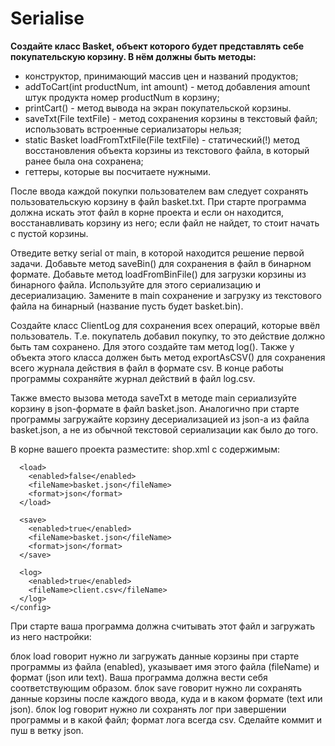 # Serialise

**Создайте класс Basket, объект которого будет представлять себе покупательскую корзину. В нём должны быть методы:**

* конструктор, принимающий массив цен и названий продуктов;
* addToCart(int productNum, int amount) - метод добавления amount штук продукта номер productNum в корзину;
* printCart() - метод вывода на экран покупательской корзины.
* saveTxt(File textFile) - метод сохранения корзины в текстовый файл; использовать встроенные сериализаторы нельзя;
* static Basket loadFromTxtFile(File textFile) - статический(!) метод восстановления объекта корзины из текстового файла, в который ранее была она сохранена;
* геттеры, которые вы посчитаете нужными.

После ввода каждой покупки пользователем вам следует сохранять пользовательскую корзину в файл basket.txt. При старте программа должна искать этот файл в корне 
проекта и если он находится, восстанавливать корзину из него; если файл не найдет, то стоит начать с пустой корзины.

Отведите ветку serial от main, в которой находится решение первой задачи.
Добавьте метод saveBin() для сохранения в файл в бинарном формате.
Добавьте метод loadFromBinFile() для загрузки корзины из бинарного файла.
Используйте для этого сериализацию и десериализацию. Замените в main сохранение и загрузку из текстового файла на бинарный (название пусть будет basket.bin).

Создайте класс ClientLog для сохранения всех операций, которые ввёл пользователь. Т.е. покупатель добавил покупку, то это действие должно быть там сохранено. 
Для этого создайте там метод log(). Также у объекта этого класса должен быть метод exportAsCSV() для сохранения всего журнала действия в файл в формате csv.
В конце работы программы сохраняйте журнал действий в файл log.csv.

Также вместо вызова метода saveTxt в методе main сериализуйте корзину в json-формате в файл basket.json. Аналогично при старте программы загружайте корзину 
десериализацией из json-а из файла basket.json, а не из обычной текстовой сериализации как было до того.

В корне вашего проекта разместите: shop.xml с содержимым:

```<config>
  <load>
    <enabled>false</enabled>
    <fileName>basket.json</fileName>
    <format>json</format>
  </load>
  
  <save>
    <enabled>true</enabled>
    <fileName>basket.json</fileName>
    <format>json</format>
  </save>
  
  <log>
    <enabled>true</enabled>
    <fileName>client.csv</fileName>
  </log>
</config>
```
При старте ваша программа должна считывать этот файл и загружать из него настройки:

блок load говорит нужно ли загружать данные корзины при старте программы из файла (enabled), указывает имя этого файла (fileName) и формат (json или text). 
Ваша программа должна вести себя соответствующим образом.
блок save говорит нужно ли сохранять данные корзины после каждого ввода, куда и в каком формате (text или json).
блок log говорит нужно ли сохранять лог при завершении программы и в какой файл; формат лога всегда csv.
Сделайте коммит и пуш в ветку json.
